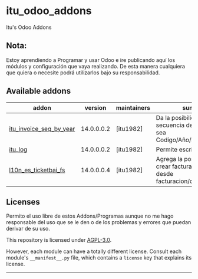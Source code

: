 # itu_odoo_addons
Itu's Odoo Addons 
<!-- /!\ do not modify above this line -->

Nota:
----------------
Estoy aprendiendo a Programar y usar Odoo e ire publicando aquí los módulos y configuración que vaya realizando. De esta manera cualquiera que quiera o necesite podrá utilizarlos bajo su responsabilidad. 


Available addons
----------------
addon | version | maintainers | summary
--- | --- | --- | ---
[itu_invoice_seq_by_year](itu_invoice_seq_by_year/) | 14.0.0.0.2 | [itu1982] | Da la posibilidad de que la secuencia de las facturas sea Codigo/Año/NumeroFactura.
[itu_log](itu_log/)| 14.0.0.0.2 | [itu1982] | Permite escribir en los log.
[l10n_es_ticketbai_fs](l10n_es_ticketbai_fs/) | 14.0.0.0.4 |  [itu1982] | Agrega la posibilidad de crear facturas simplificadas desde facturacion/contabilidad.

[//]: # (end addons)

<!-- prettier-ignore-end -->

## Licenses

Permito el uso libre de estos Addons/Programas aunque no me hago responsable del uso que se le den o de los problemas y errores que puedan derivar de su uso. 

This repository is licensed under [AGPL-3.0](LICENSE).

However, each module can have a totally different license.
Consult each module's `__manifest__.py` file, which contains a `license` key
that explains its license.

----
